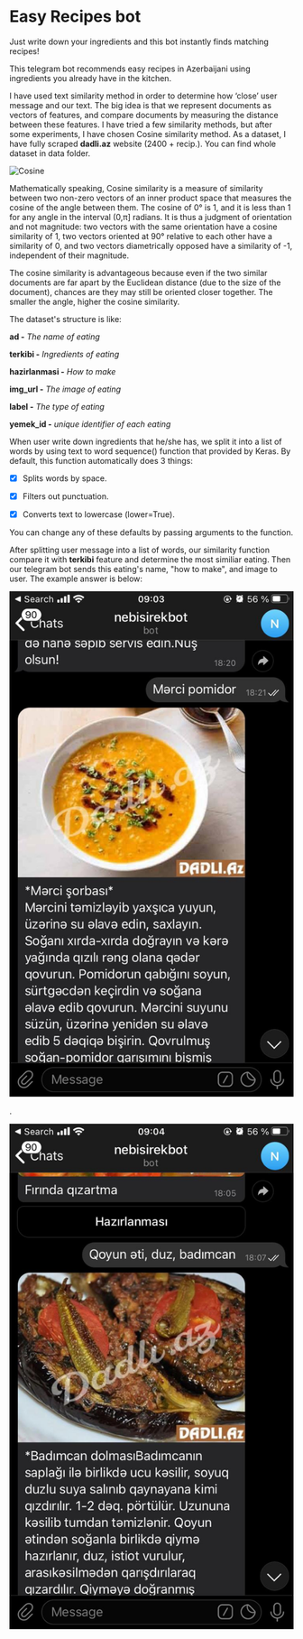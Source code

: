 # Easy Recipes bot

Just write down your ingredients and this bot instantly finds matching recipes!

This telegram bot recommends easy recipes in Azerbaijani using ingredients you already have in the kitchen.

I have used text similarity method in order to determine how ‘close’ user message and our text. The big idea is that we represent documents as vectors of features, and compare documents by measuring the distance between these features. I have tried a few similarity methods, but after some experiments, I have chosen Cosine similarity method. As a dataset, I have fully scraped __dadli.az__ website (2400 + recip.). You can find whole dataset in data folder.

![Cosine](https://miro.medium.com/max/426/1*5J8YlnfnZlzFobQC9cGk-w.png)


Mathematically speaking, Cosine similarity is a measure of similarity between two non-zero vectors of an inner product space that measures the cosine of the angle between them. The cosine of 0° is 1, and it is less than 1 for any angle in the interval (0,π] radians. It is thus a judgment of orientation and not magnitude: two vectors with the same orientation have a cosine similarity of 1, two vectors oriented at 90° relative to each other have a similarity of 0, and two vectors diametrically opposed have a similarity of -1, independent of their magnitude.

The cosine similarity is advantageous because even if the two similar documents are far apart by the Euclidean distance (due to the size of the document), chances are they may still be oriented closer together. The smaller the angle, higher the cosine similarity.

The dataset's structure is like:

__ad -__ _The name of eating_

__terkibi -__ _Ingredients of eating_

__hazirlanmasi -__ _How to make_

__img_url -__  _The image of eating_

__label -__ _The type of eating_

__yemek_id -__ _unique identifier of each eating_


When user write down ingredients that he/she has, we split it into a list of words by using text to word sequence() function that provided by Keras. By
default, this function automatically does 3 things: 

- [x] Splits words by space.

- [x] Filters out punctuation.

- [x] Converts text to lowercase (lower=True).

You can change any of these defaults by passing arguments to the function.

After splitting user message into a list of words, our similarity function compare it with __terkibi__ feature and determine the most similiar eating. Then our telegram bot sends this eating's name, "how to make", and image to user. The example answer is below:


![](https://github.com/NijatZeynalov/Easy-Recipes-bot/blob/master/example%20answers/example1.jpeg)

.

![](https://github.com/NijatZeynalov/Easy-Recipes-bot/blob/master/example%20answers/example2.jpeg)
